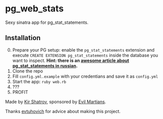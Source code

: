 pg_web_stats
============

Sexy sinatra app for pg_stat_statements.

## Installation

0. Prepare your PG setup: enable the `pg_stat_statements` extension and execute `CREATE EXTENSION pg_stat_statements` inside the database you want to inspect. **Hint: there is an [awesome article about pg_stat_statements in russian](http://evtuhovich.ru/blog/2013/06/28/pg-stat-statements/#comment-945382408).**
1. Clone the repo
2. Fill `config.yml.example` with your credentians and save it as `config.yml`
3. Start the app: `ruby web.rb`
4. ???
5. PROFIT


Made by [Kir Shatrov](https://github.com/kirs), sponsored by [Evil Martians](http://evl.ms).

Thanks [evtuhovich](https://twitter.com/evtuhovich) for advice about making this project.